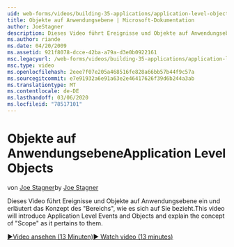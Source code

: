 ```yaml
---
uid: web-forms/videos/building-35-applications/application-level-objects
title: Objekte auf Anwendungsebene | Microsoft-Dokumentation
author: JoeStagner
description: Dieses Video führt Ereignisse und Objekte auf Anwendungsebene ein und erläutert das Konzept des &quot;Bereichs&quot;, wie es sich auf Sie bezieht.
ms.author: riande
ms.date: 04/20/2009
ms.assetid: 921f8078-dcce-42ba-a79a-d3e0b0922161
msc.legacyurl: /web-forms/videos/building-35-applications/application-level-objects
msc.type: video
ms.openlocfilehash: 2eee7f07e205a468516fe828a66bb57b44f9c57a
ms.sourcegitcommit: e7e91932a6e91a63e2e46417626f39d6b244a3ab
ms.translationtype: MT
ms.contentlocale: de-DE
ms.lasthandoff: 03/06/2020
ms.locfileid: "78517101"
---
```

# <a name="application-level-objects"></a><span data-ttu-id="b697d-103">Objekte auf Anwendungsebene</span><span class="sxs-lookup"><span data-stu-id="b697d-103">Application Level Objects</span></span>

<span data-ttu-id="b697d-104">von [Joe Stagner](https://github.com/JoeStagner)</span><span class="sxs-lookup"><span data-stu-id="b697d-104">by [Joe Stagner](https://github.com/JoeStagner)</span></span>

<span data-ttu-id="b697d-105">Dieses Video führt Ereignisse und Objekte auf Anwendungsebene ein und erläutert das Konzept des &quot;Bereichs&quot;, wie es sich auf Sie bezieht.</span><span class="sxs-lookup"><span data-stu-id="b697d-105">This video will introduce Application Level Events and Objects and explain the concept of &quot;Scope&quot; as it pertains to them.</span></span>

[<span data-ttu-id="b697d-106">&#9654;Video ansehen (13 Minuten)</span><span class="sxs-lookup"><span data-stu-id="b697d-106">&#9654; Watch video (13 minutes)</span></span>](https://channel9.msdn.com/Blogs/ASP-NET-Site-Videos/application-level-objects)
